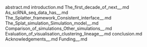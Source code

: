 abstract.md
introduction.md
The_first_decade_of_next__.md
As_scRNA_seq_data_has__.md
The_Splatter_framework_Consistent_interface__.md
The_Splat_simulation_Simulation_model__.md
Comparison_of_simulations_Other_simulations__.md
Evaluation_of_visualisation_clustering_lineage__.md
conclusion.md
Acknowledgements__.md
Funding__.md
